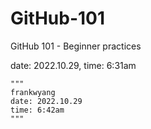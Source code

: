 # GitHub-101
GitHub 101 - Beginner practices

date: 2022.10.29, time: 6:31am

    """
    frankwyang
    date: 2022.10.29
    time: 6:42am
    """
